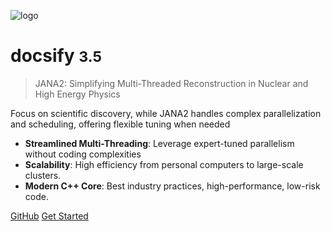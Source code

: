 <!-- _coverpage.md -->

![logo](images/elves-logo-full.png)

# docsify <small>3.5</small>

> JANA2: Simplifying Multi-Threaded Reconstruction in Nuclear and High Energy Physics

Focus on scientific discovery, while JANA2 handles complex parallelization and scheduling, offering flexible tuning when needed

- **Streamlined Multi-Threading**: Leverage expert-tuned parallelism without coding complexities
- **Scalability**: High efficiency from personal computers to large-scale clusters.
- **Modern C++ Core**: Best industry practices, high-performance, low-risk code.

[GitHub](https://github.com/JeffersonLab/JANA2/)
[Get Started](#docsify)